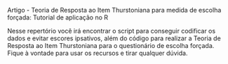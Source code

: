 Artigo - Teoria de Resposta ao Item Thurstoniana para medida de escolha forçada: Tutorial de aplicação no R

Nesse repertório você irá encontrar o script para conseguir codificar os dados e evitar escores ipsativos, além do código para realizar a Teoria de Resposta ao Item Thurstoniana para o questionário de escolha forçada. Fique à vontade para usar os recursos e tirar qualquer dúvida. 
